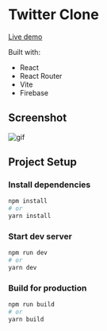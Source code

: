 # Twitter Clone

[Live demo](https://twitter-clone-flawn.vercel.app/)

Built with:

- React
- React Router
- Vite
- Firebase

## Screenshot

![gif](https://github.com/alkimcaner/portfolio/blob/main/public/assets/twitter.gif)

## Project Setup

### Install dependencies

```bash
npm install
# or
yarn install
```

### Start dev server

```bash
npm run dev
# or
yarn dev
```

### Build for production

```bash
npm run build
# or
yarn build
```
